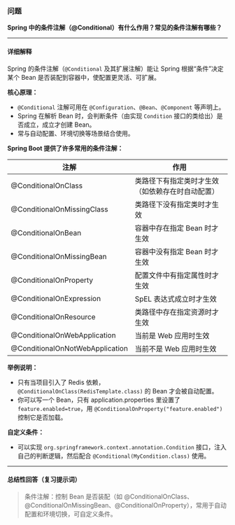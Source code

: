 ### 问题

**Spring 中的条件注解（@Conditional）有什么作用？常见的条件注解有哪些？**

---

#### 详细解释

Spring 的条件注解（`@Conditional` 及其扩展注解）能让 Spring 根据“条件”决定某个 Bean 是否装配到容器中，使配置更灵活、可扩展。

**核心原理：**
- `@Conditional` 注解可用在 `@Configuration`、`@Bean`、`@Component` 等声明上。
- Spring 在解析 Bean 时，会判断条件（由实现 `Condition` 接口的类给出）是否成立，成立才创建 Bean。
- 常与自动配置、环境切换等场景结合使用。

**Spring Boot 提供了许多常用的条件注解：**

| 注解                            | 作用                                             |
| ------------------------------- | ------------------------------------------------ |
| @ConditionalOnClass             | 类路径下有指定类时才生效（如依赖存在时自动配置） |
| @ConditionalOnMissingClass      | 类路径下没有指定类时才生效                       |
| @ConditionalOnBean              | 容器中存在指定 Bean 时才生效                     |
| @ConditionalOnMissingBean       | 容器中没有指定 Bean 时才生效                     |
| @ConditionalOnProperty          | 配置文件中有指定属性时才生效                     |
| @ConditionalOnExpression        | SpEL 表达式成立时才生效                          |
| @ConditionalOnResource          | 类路径中存在指定资源时才生效                     |
| @ConditionalOnWebApplication    | 当前是 Web 应用时生效                            |
| @ConditionalOnNotWebApplication | 当前不是 Web 应用时生效                          |

**举例说明：**
- 只有当项目引入了 Redis 依赖，`@ConditionalOnClass(RedisTemplate.class)` 的 Bean 才会被自动配置。
- 你可以写一个 Bean，只有 application.properties 里设置了 `feature.enabled=true`，用 `@ConditionalOnProperty("feature.enabled")` 控制它是否加载。

**自定义条件：**
- 可以实现 `org.springframework.context.annotation.Condition` 接口，注入自己的判断逻辑，然后配合 `@Conditional(MyCondition.class)` 使用。

---

#### 总结性回答（复习提示词）

> 条件注解：控制 Bean 是否装配（如 @ConditionalOnClass、@ConditionalOnMissingBean、@ConditionalOnProperty），常用于自动配置和环境切换，可自定义条件。